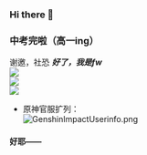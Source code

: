 ### Hi there 👋

### 中考完啦（高一ing）
谢邀，社恐
***好了，我是fw***  
![](https://github-readme-stats.vercel.app/api?username=awesomehhhhh&show_icons=true&icon_color=CE1D2D&text_color=718096&bg_color=ffffff&count_private=true)  
![](https://github-readme-stats-anuraghazra1.vercel.app/api/top-langs/?username=awesomehhhhh&layout=compact&hide=HLSL,ShaderLab)  
![](https://visitor-badge.glitch.me/badge?page_id=awesomehhhhh)
- 原神官服扩列：  
![GenshinImpactUserinfo.png](https://i.loli.net/2021/11/28/ujSWBa3XOPRrJ4A.png)
#### 好耶——

